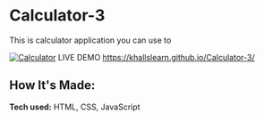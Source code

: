 # Calculator-3

This is calculator application you can use to 

<a href="https://ibb.co/RPfkjWR"><img src="https://i.ibb.co/hfkTGcB/Calculator.jpg" alt="Calculator" border="0"></a> 
LIVE DEMO https://khallslearn.github.io/Calculator-3/
## How It's Made:

**Tech used:** HTML, CSS, JavaScript



